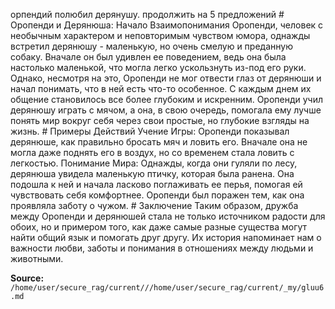 орпендий полюбил дерянушу. продолжить на 5 предложений # Оропенди и Дерянюша: Начало Взаимопонимания Оропенди, человек с необычным характером и неповторимым чувством юмора, однажды встретил дерянюшу - маленькую, но очень смелую и преданную собаку. Вначале он был удивлен ее поведением, ведь она была настолько маленькой, что могла легко ускользнуть из-под его руки. Однако, несмотря на это, Оропенди не мог отвести глаз от дерянюши и начал понимать, что в ней есть что-то особенное. С каждым днем их общение становилось все более глубоким и искренним. Оропенди учил дерянюшу играть с мячом, а она, в свою очередь, помогала ему лучше понять мир вокруг себя через свои простые, но глубокие взгляды на жизнь. # Примеры Действий Учение Игры: Оропенди показывал дерянюше, как правильно бросать мяч и ловить его. Вначале она не могла даже поднять его в воздух, но со временем стала ловить с легкостью. Понимание Мира: Однажды, когда они гуляли по лесу, дерянюша увидела маленькую птичку, которая была ранена. Она подошла к ней и начала ласково поглаживать ее перья, помогая ей чувствовать себя комфортнее. Оропенди был поражен тем, как она проявляла заботу о чужом. # Заключение Таким образом, дружба между Оропенди и дерянюшей стала не только источником радости для обоих, но и примером того, как даже самые разные существа могут найти общий язык и помогать друг другу. Их история напоминает нам о важности любви, заботы и понимания в отношениях между людьми и животными.


**Source:** `/home/user/secure_rag/current///home/user/secure_rag/current/_my/gluu6.md`
